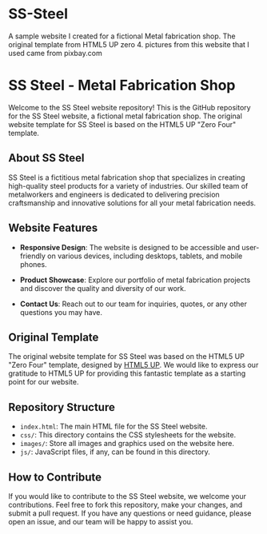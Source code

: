 # SS-Steel
 A sample website I created for a fictional Metal fabrication shop. The original template from HTML5 UP zero 4.
 pictures from this website that I used came from pixbay.com

# SS Steel - Metal Fabrication Shop



Welcome to the SS Steel website repository! This is the GitHub repository for the SS Steel website, a fictional metal fabrication shop. The original website template for SS Steel is based on the HTML5 UP "Zero Four" template.

## About SS Steel

SS Steel is a fictitious metal fabrication shop that specializes in creating high-quality steel products for a variety of industries. Our skilled team of metalworkers and engineers is dedicated to delivering precision craftsmanship and innovative solutions for all your metal fabrication needs.

## Website Features

- **Responsive Design**: The website is designed to be accessible and user-friendly on various devices, including desktops, tablets, and mobile phones.

- **Product Showcase**: Explore our portfolio of metal fabrication projects and discover the quality and diversity of our work.

- **Contact Us**: Reach out to our team for inquiries, quotes, or any other questions you may have.

## Original Template

The original website template for SS Steel was based on the HTML5 UP "Zero Four" template, designed by [HTML5 UP](https://html5up.net/zero-four). We would like to express our gratitude to HTML5 UP for providing this fantastic template as a starting point for our website.

## Repository Structure

- `index.html`: The main HTML file for the SS Steel website.
- `css/`: This directory contains the CSS stylesheets for the website.
- `images/`: Store all images and graphics used on the website here.
- `js/`: JavaScript files, if any, can be found in this directory.

## How to Contribute

If you would like to contribute to the SS Steel website, we welcome your contributions. Feel free to fork this repository, make your changes, and submit a pull request. If you have any questions or need guidance, please open an issue, and our team will be happy to assist you.


 
